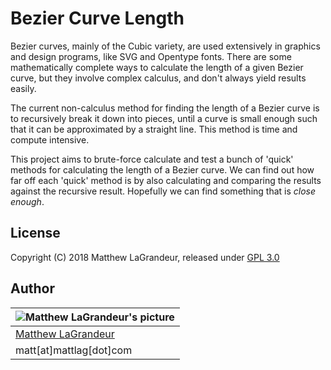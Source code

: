 # Bezier Curve Length
Bezier curves, mainly of the Cubic variety, are used extensively in graphics and design programs, 
like SVG and Opentype fonts.  There are some mathematically complete ways to calculate the length 
of a given Bezier curve, but they involve complex calculus, and don't always yield results easily. 


The current non-calculus method for finding the length of a Bezier curve is to recursively break 
it down into pieces, until a curve is small enough such that it can be approximated by a straight 
line.  This method is time and compute intensive.


This project aims to brute-force calculate and test a bunch of 'quick' methods for calculating 
the length of a Bezier curve.  We can find out how far off each 'quick' method is by also calculating 
and comparing the results against the recursive result.  Hopefully we can find something that is 
*close enough*.


## License
 Copyright (C) 2018 Matthew LaGrandeur, released under
 [GPL 3.0](https://www.gnu.org/licenses/gpl-3.0.html)

## Author
| ![Matthew LaGrandeur's picture](https://1.gravatar.com/avatar/f6f7b963adc54db7e713d7bd5f4903ec?s=70) |
|---|
| [Matthew LaGrandeur](http://mattlag.com/) |
| matt[at]mattlag[dot]com |